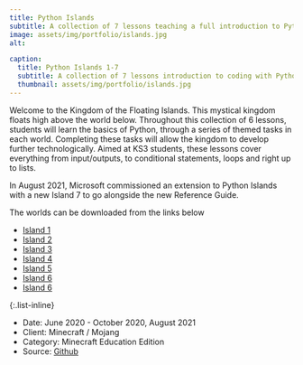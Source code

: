 ```yaml
---
title: Python Islands
subtitle: A collection of 7 lessons teaching a full introduction to Python coding.
image: assets/img/portfolio/islands.jpg
alt:

caption:
  title: Python Islands 1-7
  subtitle: A collection of 7 lessons introduction to coding with Python lessons.
  thumbnail: assets/img/portfolio/islands.jpg
---
```


Welcome to the Kingdom of the Floating Islands. This mystical kingdom floats high above the world below. Throughout this collection of 6 lessons, students will learn the basics of Python, through a series of themed tasks in each world. Completing these tasks will allow the kingdom to develop further technologically.
Aimed at KS3 students, these lessons cover everything from input/outputs, to conditional statements, loops and right up to lists.

In August 2021, Microsoft commissioned an extension to Python Islands with a new Island 7 to go alongside the new Reference Guide.

The worlds can be downloaded from the links below
- [Island 1](https://education.minecraft.net/lessons/island-1)
- [Island 2](https://education.minecraft.net/lessons/island-2)
- [Island 3](https://education.minecraft.net/lessons/island-3)
- [Island 4](https://education.minecraft.net/lessons/island-4)
- [Island 5](https://education.minecraft.net/lessons/island-5)
- [Island 6](https://education.minecraft.net/lessons/island-6)
- [Island 6](https://education.minecraft.net/lessons/island-7)

{:.list-inline}
- Date: June 2020 - October 2020, August 2021
- Client: Minecraft / Mojang
- Category: Minecraft Education Edition
- Source: [Github](https://github.com/CausewayDigital/Minecraft-EE-Python-Islands)
